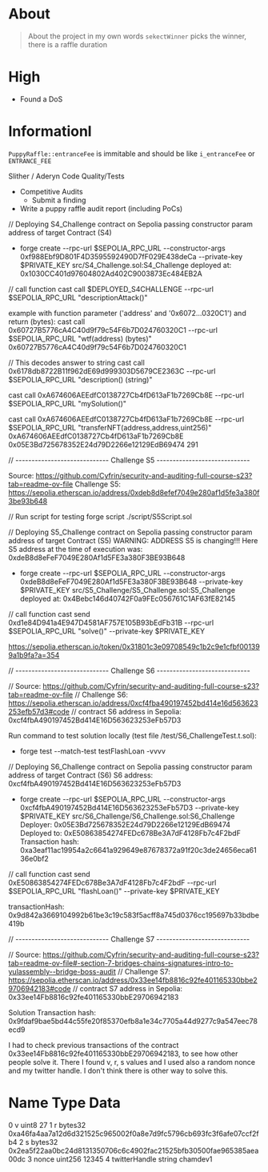 # About

> About the project in my own words
`sekectWinner` picks the winner, there is a raffle duration

# High 
- Found a DoS
  
  
# Informationl

`PuppyRaffle::entranceFee` is immitable and should be like `i_entranceFee` or `ENTRANCE_FEE`

Slither / Aderyn
Code Quality/Tests

- Competitive Audits
  - Submit a finding
- Write a puppy raffle audit report (including PoCs)

// Deploying S4_Challenge contract on Sepolia passing constructor param address of target Contract (S4)
- forge create --rpc-url $SEPOLIA_RPC_URL --constructor-args 0xf988Ebf9D801F4D3595592490D7fF029E438deCa --private-key $PRIVATE_KEY src/S4_Challenge.sol:S4_Challenge
deployed at: 0x1030CC401d97604802Ad402C9003873Ec484EB2A


// call function 
cast call $DEPLOYED_S4CHALLENGE --rpc-url $SEPOLIA_RPC_URL "descriptionAttack()"

example with function parameter ('address' and '0x6072...0320C1') and return (bytes):
cast call 0x60727B5776cA4C40d9f79c54F6b7D024760320C1 --rpc-url $SEPOLIA_RPC_URL "wtf(address) (bytes)" 0x60727B5776cA4C40d9f79c54F6b7D024760320C1


// This decodes answer to string
cast call 0x6178db8722B11f962dE69d999303D5679CE2363C --rpc-url $SEPOLIA_RPC_URL "description() (string)"


cast call 0xA674606AEEdfC0138727Cb4fD613aF1b7269Cb8E --rpc-url $SEPOLIA_RPC_URL "mySolution()"

cast call 0xA674606AEEdfC0138727Cb4fD613aF1b7269Cb8E --rpc-url $SEPOLIA_RPC_URL "transferNFT(address,address,uint256)" 0xA674606AEEdfC0138727Cb4fD613aF1b7269Cb8E 0x05E3Bd725678352E24d79D2266e12129EdB69474 291



// ----------------------------- Challenge S5 -----------------------------

Source: https://github.com/Cyfrin/security-and-auditing-full-course-s23?tab=readme-ov-file
Challenge S5: https://sepolia.etherscan.io/address/0xdeb8d8efef7049e280af1d5fe3a380f3be93b648

// Run script for testing
forge script ./script/S5Script.sol

// Deploying S5_Challenge contract on Sepolia passing constructor param address of target Contract (S5)
WARNING: ADDRESS S5 is changing!!!
Here S5 address at the time of execution was: 0xdeB8d8eFeF7049E280Af1d5FE3a380F3BE93B648

- forge create --rpc-url $SEPOLIA_RPC_URL --constructor-args 0xdeB8d8eFeF7049E280Af1d5FE3a380F3BE93B648 --private-key $PRIVATE_KEY src/S5_Challenge/S5_Challenge.sol:S5_Challenge
deployed at: 0x4Bebc146d40742F0a9FEc056761C1AF63fE82145

// call function 
cast send 0xd1e84D941a4E947D4581AF757E105B93bEdFb31B --rpc-url $SEPOLIA_RPC_URL "solve()" --private-key $PRIVATE_KEY

https://sepolia.etherscan.io/token/0x31801c3e09708549c1b2c9e1cfbf001399a1b9fa?a=354



// ----------------------------- Challenge S6 -----------------------------

// Source: https://github.com/Cyfrin/security-and-auditing-full-course-s23?tab=readme-ov-file
// Challenge S6: https://sepolia.etherscan.io/address/0xcf4fba490197452bd414e16d563623253efb57d3#code
// contract S6 address in Sepolia: 0xcf4fbA490197452Bd414E16D563623253eFb57D3


Run command to test solution locally (test file /test/S6_ChallengeTest.t.sol): 
- forge test --match-test testFlashLoan -vvvv


// Deploying S6_Challenge contract on Sepolia passing constructor param address of target Contract (S6)
S6 address: 0xcf4fbA490197452Bd414E16D563623253eFb57D3

- forge create --rpc-url $SEPOLIA_RPC_URL --constructor-args 0xcf4fbA490197452Bd414E16D563623253eFb57D3 --private-key $PRIVATE_KEY src/S6_Challenge/S6_Challenge.sol:S6_Challenge
Deployer: 0x05E3Bd725678352E24d79D2266e12129EdB69474
Deployed to: 0xE50863854274FEDc678Be3A7dF4128Fb7c4F2bdF
Transaction hash: 0xa3eaf11ac19954a2c6641a929649e87678372a91f20c3de24656eca6136e0bf2

// call function 
cast send 0xE50863854274FEDc678Be3A7dF4128Fb7c4F2bdF --rpc-url $SEPOLIA_RPC_URL "flashLoan()" --private-key $PRIVATE_KEY

transactionHash: 0x9d842a3669104992b61be3c19c583f5acff8a745d0376cc195697b33bdbe419b


// ----------------------------- Challenge S7 -----------------------------

// Source: https://github.com/Cyfrin/security-and-auditing-full-course-s23?tab=readme-ov-file#-section-7-bridges-chains-signatures-intro-to-yulassembly--bridge-boss-audit
// Challenge S7: https://sepolia.etherscan.io/address/0x33ee14fb8816c92fe401165330bbe29706942183#code
// contract S7 address in Sepolia: 0x33ee14Fb8816c92fe401165330bbE29706942183

Solution
Transaction hash: 0x9fdaf9bae5bd44c55fe20f85370efb8a1e34c7705a44d9277c9a547eec78ecd9

I had to check previous transactions of the contract 0x33ee14Fb8816c92fe401165330bbE29706942183, to see how other people solve it.
There I found v, r, s values and I used also a random nonce and my twitter handle. I don't think there is other way to solve this.

#	  Name	          Type       	Data
0	  v	              uint8	      27
1	  r	              bytes32	    0xa46fa4aa7a12d6d321525c965002f0a8e7d9fc5796cb693fc3f6afe07ccf2fb4
2	  s	              bytes32	    0x2ea5f22aa0bc24d8131350706c6c4902fac21525bfb30500fae965385aea00dc
3	  nonce	          uint256	    12345
4	  twitterHandle	  string	    chamdev1






